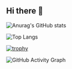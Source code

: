 ## Hi there 👋

![Anurag's GitHub stats](https://github-readme-stats.vercel.app/api?username=joker-fsfs&show_icons=true&theme=github)

![Top Langs](https://github-readme-stats.vercel.app/api/top-langs/?username=joker-fsfs&layout=compact&theme=github)

[![trophy](https://github-profile-trophy.vercel.app/?username=joker-fsfs&theme=gruvbox)](https://github.com/ryo-ma/github-profile-trophy)

![GitHub Activity Graph](https://github-readme-activity-graph.cyclic.app/graph?username=joker-fsfs&theme=github)




<!--
**joker-fsfs/joker-fsfs** is a ✨ _special_ ✨ repository because its `README.md` (this file) appears on your GitHub profile.

Here are some ideas to get you started:

- 🔭 I’m currently working on ...
- 🌱 I’m currently learning ...
- 👯 I’m looking to collaborate on ...
- 🤔 I’m looking for help with ...
- 💬 Ask me about ...
- 📫 How to reach me: ...
- 😄 Pronouns: ...
- ⚡ Fun fact: ...
-->
